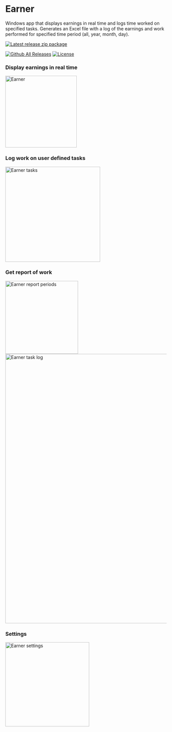 # Earner
Windows app that displays earnings in real time and logs time worked on specified tasks.
Generates an Excel file with a log of the earnings and work performed for specified time period (all, year, month, day).

[![Latest release zip package](https://img.shields.io/github/v/release/voltura/Earner?label=download%20latest%20release&style=for-the-badge)](https://github.com/voltura/Earner/releases/latest/download/Earner_1.0.2.8.zip)

[![Github All Releases](https://img.shields.io/github/downloads/voltura/Earner/total.svg)]()
[![License](https://img.shields.io/badge/licence-MIT-green)]()

### Display earnings in real time

<img width="223" alt="Earner" src="https://user-images.githubusercontent.com/2292809/201538874-00438b78-f9a4-4d68-b303-950e29ba2440.png">


### Log work on user defined tasks

<img width="296" alt="Earner tasks" src="https://user-images.githubusercontent.com/2292809/201538923-5d0a1e58-f152-4f19-8f82-154787b9311b.png">


### Get report of work
<img width="227" alt="Earner report periods" src="https://user-images.githubusercontent.com/2292809/202327007-ec4fa793-a41d-4059-99de-299a4fb62e9d.png">

<img width="838" alt="Earner task log" src="https://user-images.githubusercontent.com/2292809/201539024-2984199d-da2c-4fb4-9e2d-566e2fa5e556.png">


### Settings

<img width="262" alt="Earner settings" src="https://user-images.githubusercontent.com/2292809/201832658-d7bd509c-27d1-4423-b7eb-47da1e31898d.png">
